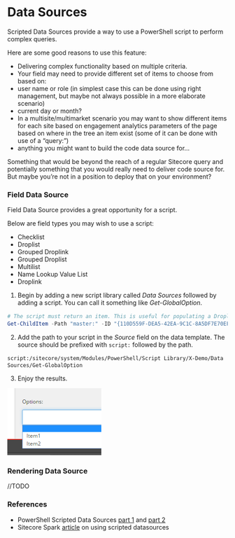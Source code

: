 # Data Sources

Scripted Data Sources provide a way to use a PowerShell script to perform complex queries.

Here are some good reasons to use this feature:

- Delivering complex functionality based on multiple criteria. 
- Your field may need to provide different set of items to choose from based on:
 - user name or role (in simplest case this can be done using right management, but maybe not always possible in a more elaborate scenario)
 - current day or month?
 - In a multisite/multimarket scenario you may want to show different items for each site
based on engagement analytics parameters of the page
based on where in the tree an item exist (some of it can be done with use of a “query:”)
 - anything you might want to build the code data source for…

Something that would be beyond the reach of a regular Sitecore query and potentially something that you would really need to deliver code source for. But maybe you’re not in a position to deploy that on your environment?

### Field Data Source

Field Data Source provides a great opportunity for a script. 

Below are field types you may wish to use a script:

- Checklist
- Droplist
- Grouped Droplink
- Grouped Droplist
- Multilist
- Name Lookup Value List
- Droplink


1. Begin by adding a new script library called *Data Sources* followed by adding a script. You can call it something like *Get-GlobalOption*.
```powershell
# The script must return an item. This is useful for populating a Droplink.
Get-ChildItem -Path "master:" -ID "{110D559F-DEA5-42EA-9C1C-8A5DF7E70EF9}"
```
2. Add the path to your script in the *Source* field on the data template. The source should be prefixed with `script:` followed by the path.
```
script:/sitecore/system/Modules/PowerShell/Script Library/X-Demo/Data Sources/Get-GlobalOption
```
3. Enjoy the results.

![](/images/screenshots/data-sources/droplist.png)

### Rendering Data Source

//TODO

### References

* PowerShell Scripted Data Sources [part 1][1] and [part 2][2]
* Sitecore Spark [article][3] on using scripted datasources

[1]: http://blog.najmanowicz.com/2013/04/17/powershell-scripted-datasources-in-sitecore-part-1/
[2]: http://blog.najmanowicz.com/2013/05/06/powershell-scripted-data-sources-in-sitecore-part-2/
[3]: https://www.sitecorespark.com/blog/2018/3/using-sitecore-powershell-scripts-for-datasources